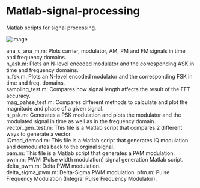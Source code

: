 # Matlab-signal-processing
Matlab scripts for signal processing.  

![image](https://github.com/Moji14/Matlab-signal-processing/assets/30596071/7e85bfc8-6a2a-49c0-a024-1a35acb904de)   

ana_c_ana_m.m: Plots carrier, modulator, AM, PM and FM signals in time and frequency domains.   
n_ask.m: Plots an N-level encoded modulator and the corresponding ASK in time and frequency domains.   
n_fsk.m: Plots an N-level encoded modulator and the corresponding FSK in time and freq. domains.   
sampling_test.m: Compares how signal length affects the result of the FFT accuracy.   
mag_pahse_test.m: Compares different methods to calculate and plot the magnitude and phase of a given signal.   
n_psk.m: Generates a PSK modulation and plots the modulator and the modulated signal in time as well as in the frequency domain.   
vector_gen_test.m: This file is a Matlab script that compares 2 different ways to generate a vector.   
IQmod_demod.m: This file is a Matlab script that generates IQ modulation and demodulates back to the orginal signal.   
pam.m: This file is a Matlab script that generates a PAM modulation.   
pwm.m: PWM (Pulse width modulation) signal generation Matlab script.   
delta_pwm.m: Delta PWM modulation.   
delta_sigma_pwm.m: Delta-Sigma PWM modulation.
pfm.m: Pulse Frequency Modulation (Integral Pulse Frequency Modulator).   
